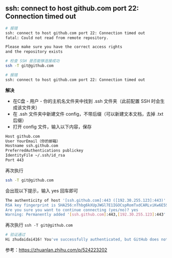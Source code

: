 ## ssh: connect to host github.com port 22: Connection timed out

```bash
# 报错
ssh: connect to host github.com port 22: Connection timed out
fatal: Could not read from remote repository.

Please make sure you have the correct access rights
and the repository exists
```

```bash
# 检查 SSH 是否能够连接成功
ssh -T git@github.com

# 报错
ssh: connect to host github.com port 22: Connection timed out
```

**解决**

- 在C盘 - 用户 - 你的主机名文件夹中找到 .ssh 文件夹（此前配置 SSH 时会生成该文件夹）
- 在 .ssh 文件夹中新建文件 config，不带后缀（可以新建文本文档，去掉 .txt 后缀）
- 打开 config 文件，输入以下内容，保存

```bash
Host github.com
User YourEmail（你的邮箱）
Hostname ssh.github.com
PreferredAuthentications publickey
IdentityFile ~/.ssh/id_rsa
Port 443
```

再次执行

```bash
ssh -T git@github.com
```

会出现以下提示，输入 yes 回车即可

```bash
The authenticity of host '[ssh.github.com]:443 ([192.30.255.123]:443)' can't be established.
RSA key fingerprint is SHA256:nThbg6kXUpJWGl7E1IGOCspRomTxdCARLviKw6E5SY8.
Are you sure you want to continue connecting (yes/no)? yes
Warning: Permanently added '[ssh.github.com]:443,[192.30.255.123]:443' (RSA) to the list of known hosts.
```


再次执行 `ssh -T git@github.com`

```bash
# 验证通过
Hi zhudaidai416! You've successfully authenticated, but GitHub does not provide shell access.
```


参考：https://zhuanlan.zhihu.com/p/524223202